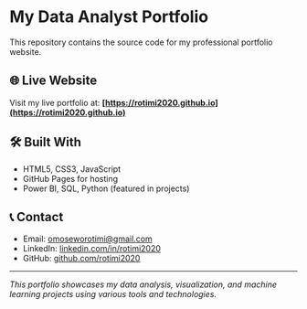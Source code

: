 # My Data Analyst Portfolio

This repository contains the source code for my professional portfolio website.

## 🌐 Live Website
Visit my live portfolio at: **[https://rotimi2020.github.io](https://rotimi2020.github.io)**

## 🛠️ Built With
- HTML5, CSS3, JavaScript
- GitHub Pages for hosting
- Power BI, SQL, Python (featured in projects)

## 📞 Contact
- Email: omoseworotimi@gmail.com
- LinkedIn: [linkedin.com/in/rotimi2020](https://linkedin.com/in/rotimi2020)
- GitHub: [github.com/rotimi2020](https://github.com/rotimi2020)

---

*This portfolio showcases my data analysis, visualization, and machine learning projects using various tools and technologies.*
